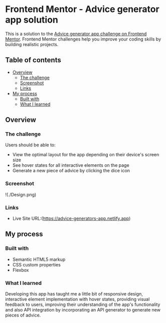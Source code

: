 # Frontend Mentor - Advice generator app solution

This is a solution to the [Advice generator app challenge on Frontend Mentor](https://www.frontendmentor.io/challenges/advice-generator-app-QdUG-13db). Frontend Mentor challenges help you improve your coding skills by building realistic projects.

## Table of contents

- [Overview](#overview)
  - [The challenge](#the-challenge)
  - [Screenshot](#screenshot)
  - [Links](#links)
- [My process](#my-process)
  - [Built with](#built-with)
  - [What I learned](#what-i-learned)

## Overview

### The challenge

Users should be able to:

- View the optimal layout for the app depending on their device's screen size
- See hover states for all interactive elements on the page
- Generate a new piece of advice by clicking the dice icon

### Screenshot

!(./Design.png)

### Links

- Live Site URL:(https://advice-generators-app.netlify.app)

## My process

### Built with

- Semantic HTML5 markup
- CSS custom properties
- Flexbox

### What I learned

Developing this app has taught me a little bit of responsive design, interactive element implementation with hover states, providing visual feedback to users, improving their understanding of the app's functionality and also API integration by incorporating an API generator to generate new pieces of advice.
